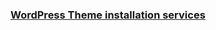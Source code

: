 ### [WordPress Theme installation services](http://cdetoolbox.com/__media__/js/netsoltrademark.php?d=likeaprothemes.com/theme-installation-service)
